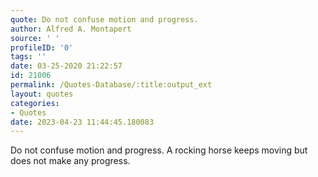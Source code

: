 ```yaml
---
quote: Do not confuse motion and progress.
author: Alfred A. Montapert
source: ' '
profileID: '0'
tags: ''
date: 03-25-2020 21:22:57
id: 21006
permalink: /Quotes-Database/:title:output_ext
layout: quotes
categories:
- Quotes
date: 2023-04-23 11:44:45.180083
---
```

Do not confuse motion and progress. A rocking horse keeps moving but does not make any progress.